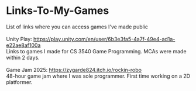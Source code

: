 # Links-To-My-Games
List of links where you can access games I've made public </br>
</br>
Unity Play: https://play.unity.com/en/user/6b3e3fa5-4a7f-49e4-ad1a-e22ae8af100a </br>
Links to games I made for CS 3540 Game Programming. MCAs were made within 2 days.
</br>
</br>
Game Jam 2025: https://zygarde824.itch.io/rockin-robo </br>
48-hour game jam where I was sole programmer. First time working on a 2D platformer.
